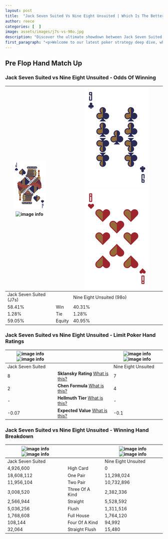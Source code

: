 ```yaml
---
layout: post
title:  "Jack Seven Suited Vs Nine Eight Unsuited | Which Is The Better Hand In Poker? A Complete Guide"
author: reece
categories: [  ]
image: assets/images/j7s-vs-98o.jpg
description: "Discover the ultimate showdown between Jack Seven Suited and Nine Eight Unsuited in poker! Uncover the odds, strategies, and scenarios where one hand triumphs over the other. Get ready to up your poker game with this thrilling analysis."
first_paragraph: "<p>Welcome to our latest poker strategy deep dive, where we're pitting two distinct hands against each other in a high-stakes showdown: Jack Seven Suited vs Nine Eight Unsuited.</p><p>In the dynamic world of poker, every decision counts, and knowing which hand holds the upper hand is key to your success at the table.</p><p>In this article, we'll dissect these two hands, explore the scenarios where one dominates the other, and equip you with the knowledge to make strategic choices that can tip the odds in your favor.</p><p>Get ready to unravel the intriguing dynamics of these poker hands and elevate your game to new heights.</p>"
---
```




[comment]: # (sp0)

## Pre Flop Hand Match Up

<div class="table hand-ratings" markdown="1"> 



### Jack Seven Suited vs Nine Eight Unsuited - Odds Of Winning


    
| ![image info](assets/images/hand1/J.png) ![image info](assets/images/hand1/7s.png) |  | ![image info](assets/images/hand2/9.png) ![image info](assets/images/hand2/8o.png) |
| -------- | -------- | -------- |
| Jack Seven Suited (J7s) |  | Nine Eight Unsuited (98o) |
| 58.41% | Win | 40.31% |
| 1.28% | Tie | 1.28% |
| 59.05% | Equity | 40.95% |




[comment]: # (sp1)



### Jack Seven Suited vs Nine Eight Unsuited - Limit Poker Hand Ratings


    
| ![image info](https://www.riverpairs.com/assets/images/hand1/J.png) ![image info](https://www.riverpairs.com/assets/images/hand1/7s.png) |  | ![image info](https://www.riverpairs.com/assets/images/hand2/9.png) ![image info](https://www.riverpairs.com/assets/images/hand2/8o.png) |
| -------- | -------- | -------- |
| Jack Seven Suited |  | Nine Eight Unsuited |
| 8 | **Sklansky Rating** [What is this?](/sklansky-rating-explained) | 7 |
| 2 | **Chen Formula** [What is this?](/chen-formula-explained) | 4 |
| - | **Hellmuth Tier** [What is this?](/Hellmuth-tier-explained) | - |
| -0.07 | **Expected Value** [What is this?](/expected-value-explained) | -0.1 |




[comment]: # (sp2)



### Jack Seven Suited vs Nine Eight Unsuited - Winning Hand Breakdown


    
| ![image info](https://www.riverpairs.com/assets/images/hand1/J.png) ![image info](https://www.riverpairs.com/assets/images/hand1/7s.png) |  | ![image info](https://www.riverpairs.com/assets/images/hand2/9.png) ![image info](https://www.riverpairs.com/assets/images/hand2/8o.png) |
| -------- | -------- | -------- |
| Jack Seven Suited |  | Nine Eight Unsuited |
| 4,926,600 | High Card | 0 |
| 18,608,112 | One Pair | 11,298,024 |
| 11,956,104 | Two Pair | 10,732,896 |
| 3,008,520 | Three Of A Kind | 2,382,336 |
| 2,566,944 | Straight | 5,528,592 |
| 5,036,256 | Flush | 1,311,516 |
| 1,768,608 | Full House | 1,764,120 |
| 108,144 | Four Of A Kind | 94,992 |
| 32,064 | Straight Flush | 15,480 |




[comment]: # (sp3)



</div>

[comment]: # (sp4)



[comment]: # (sp5)


